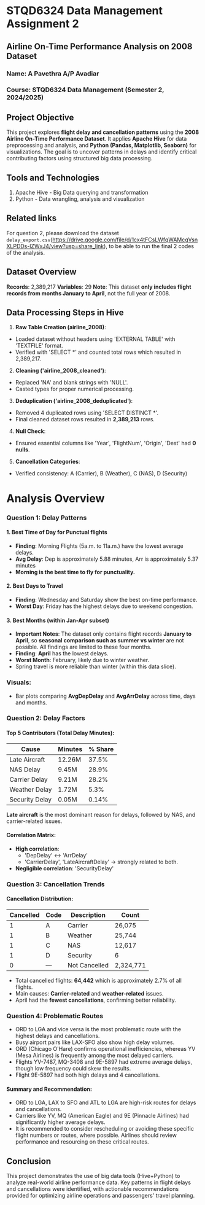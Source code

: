 # STQD6324 Data Management Assignment 2
## Airline On-Time Performance Analysis on 2008 Dataset

### Name: A Pavethra A/P Avadiar
### Course: STQD6324 Data Management (Semester 2, 2024/2025)

## Project Objective
This project explores **flight delay and cancellation patterns** using the **2008 Airline On-Time Performance Dataset**. It applies **Apache Hive** for data preprocessing and analysis, and **Python (Pandas, Matplotlib, Seaborn)** for visualizations. The goal is to uncover patterns in delays and identify critical contributing factors using structured big data processing.

## Tools and Technologies 
1. Apache Hive - Big Data querying and transformation
2. Python - Data wrangling, analysis and visualization

## Related links
For question 2, please download the dataset `delay_export.csv`(https://drive.google.com/file/d/1cx4tFCsLWfqWAMcgVsnXLPDDs-lZWxJ4/view?usp=share_link), to be able to run the final 2 codes of the analysis.

## Dataset Overview
**Records**: 2,389,217
**Variables**: 29
**Note**: This dataset **only includes flight records from months January to April**, not the full year of 2008.

## Data Processing Steps in Hive
1. **Raw Table Creation (airline_2008)**:
- Loaded dataset without headers using 'EXTERNAL TABLE' with 'TEXTFILE' format.
- Verified with 'SELECT *' and counted total rows which resulted in 2,389,217.

2. **Cleaning ('airline_2008_cleaned')**:
- Replaced 'NA' and blank strings with 'NULL'.
- Casted types for proper numerical processing.

3. **Deduplication ('airline_2008_deduplicated')**:
- Removed 4 duplicated rows using 'SELECT DISTINCT *'.
- Final cleaned dataset rows resulted in **2,389,213** rows.

4. **Null Check**:
- Ensured essential columns like 'Year', 'FlightNum', 'Origin', 'Dest' had **0 nulls**.

5. **Cancellation Categories**:
- Verified consistency: A (Carrier), B (Weather), C (NAS), D (Security)

# Analysis Overview
### **Question 1: Delay Patterns**
#### 1. Best Time of Day for Punctual flights
- **Finding**: Morning Flights (5a.m. to 11a.m.) have the lowest average delays.
- **Avg Delay**: Dep is approximately 5.88 minutes, Arr is approximately 5.37 minutes
- **Morning is the best time to fly for punctuality.**

#### 2. Best Days to Travel
- **Finding**: Wednesday and Saturday show the best on-time performance.
- **Worst Day**: Friday has the highest delays due to weekend congestion.

#### 3. Best Months (within Jan-Apr subset)
- **Important Notes**: The dataset only contains flight records **January to April**, so **seasonal comparison such as summer vs winter** are not possible. All findings are limited to these four months.
- **Finding**: **April** has the lowest delays.
- **Worst Month**: February, likely due to winter weather.
- Spring travel is more reliable than winter (within this data slice).

### Visuals:
- Bar plots comparing **AvgDepDelay** and **AvgArrDelay** across time, days and months.

### **Question 2: Delay Factors**
#### Top 5 Contributors (Total Delay Minutes):
| Cause               | Minutes     | % Share |
|--------------------|-------------|---------|
| Late Aircraft       | 12.26M      | 37.5%   |
| NAS Delay           | 9.45M       | 28.9%   |
| Carrier Delay       | 9.21M       | 28.2%   |
| Weather Delay       | 1.72M       | 5.3%    |
| Security Delay      | 0.05M       | 0.14%   |
**Late aircraft** is the most dominant reason for delays, followed by NAS, and carrier-related issues.

#### Correlation Matrix:
- **High correlation**:
  - 'DepDelay' ↔ 'ArrDelay'
  - 'CarrierDelay', 'LateAircraftDelay' → strongly related to both.
- **Negligible correlation**: 'SecurityDelay'

### **Question 3: Cancellation Trends**
#### Cancellation Distribution:
| Cancelled | Code | Description                      | Count    |
|-----------|------|----------------------------------|----------|
| 1         | A    | Carrier                          | 26,075   |
| 1         | B    | Weather                          | 25,744   |
| 1         | C    | NAS                              | 12,617   |
| 1         | D    | Security                         | 6        |
| 0         | —    | Not Cancelled                    | 2,324,771 |
- Total cancelled flights: **64,442** which is approximately 2.7% of all flights.
- Main causes: **Carrier-related** and **weather-related** issues.
- April had the **fewest cancellations**, confirming better reliability.

### **Question 4: Problematic Routes**
- ORD to LGA and vice versa is the most problematic route with the highest delays and cancellations.
- Busy airport pairs like LAX-SFO also show high delay volumes.
- ORD (Chicago O'Hare) confirms operational inefficiencies, whereas YV (Mesa Airlines) is frequently among the most delayed carriers.
- Flights YV-7487, MQ-3408 and 9E-5897 had extreme average delays, though low frequency could skew the results.
- Flight 9E-5897 had both high delays and 4 cancellations.

#### Summary and Recommendation:
- ORD to LGA, LAX to SFO and ATL to LGA are high-risk routes for delays and cancellations.
- Carriers like YV, MQ (American Eagle) and 9E (Pinnacle Airlines) had significantly higher average delays.
- It is recommended to consider rescheduling or avoiding these specific flight numbers or routes, where possible. Airlines should review performance and resourcing on these critical routes.


## Conclusion
This project demonstrates the use of big data tools (Hive+Python) to analyze real-world airline performance data. Key patterns in flight delays and cancellations were identified, with actionable recommendations provided for optimizing airline operations and passengers' travel planning.
  

